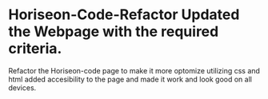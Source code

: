 # Horiseon-Code-Refactor Updated the Webpage with the required criteria.
Refactor the Horiseon-code page to make it more optomize utilizing css and html added accesibility to the page and made it work and look good on all devices.
